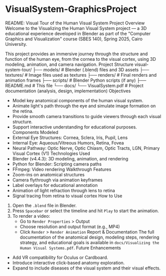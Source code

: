 # VisualSystem-GraphicsProject
README: Visual Tour of the Human Visual System
Project Overview
Welcome to the Visualizing the Human Visual System project — a 3D educational experience developed in Blender as part of the "Computer Graphics and Visualization" course (SBES 140), Spring 2025, Cairo University.

This project provides an immersive journey through the structure and function of the human eye, from the cornea to the visual cortex, using 3D modeling, animation, and camera navigation.
Project Structure
visual-system-tour/
├── models/                # Blender (.blend) files and 3D assets
├── textures/              # Image files used as textures
├── renders/               # Final renders and animation frames
├── scripts/               # Blender Python scripts (if any)
├── README.md              # This file
└── docs/
    └── VisualSystem.pdf   # Project documentation (analysis, design, implementation)
Objectives
- Model key anatomical components of the human visual system.
- Animate light's path through the eye and simulate image formation on the retina.
- Provide smooth camera transitions to guide viewers through each visual structure.
- Support interactive understanding for educational purposes.
Components Modeled
- External Eye Structures: Cornea, Sclera, Iris, Pupil, Lens
- Internal Eye: Aqueous/Vitreous Humors, Retina, Fovea
- Neural Pathway: Optic Nerve, Optic Chiasm, Optic Tracts, LGN, Primary Visual Cortex (V1)
Technologies Used
- Blender (v4.4.3): 3D modeling, animation, and rendering
- Python for Blender: Scripting camera paths
- FFmpeg: Video rendering 
Walkthrough Features
- Zoom-ins on anatomical structures
- Camera flythrough via animation keyframes
- Label overlays for educational annotation
- Animation of light refraction through lens to retina
- Signal tracing from retina to visual cortex
How to Use
1. Open the `.blend` file in Blender.
2. Press `Spacebar` or select the timeline and hit `Play` to start the animation.
3. To render a video:
   - Go to `Render Properties` > Output
   - Choose resolution and output format (e.g., MP4)
   - Click `Render` > `Render Animation`
Report & Documentation
The full documentation of the anatomical design, modeling steps, rendering strategy, and educational goals is available in `docs/Visualizing the Human Visual Systems.pdf`.
Future Enhancements
- Add VR compatibility for Oculus or Cardboard.
- Introduce interactive click-based anatomy exploration.
- Expand to include diseases of the visual system and their visual effects.
